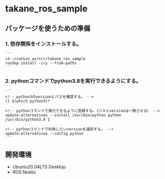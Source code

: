 # takane_ros_sample
## パッケージを使うための準備
### 1. 依存関係をインストールする。
    ```
    cd ~/catkin_ws/src/takane_ros_sample
    rosdep install -iry --from-paths .
    ```

### 2. pythonコマンドでpython3.8を実行できるようにする。
    ```
    <!-- python3のversionとパスを確認する。 -->
    ll $(which python3)*

    <!-- pythonコマンドで実行できるように登録する。（パスとversionは一致させる） -->
    update-alternatives --install /usr/bin/python python /usr/bin/python3.8 1

    <!-- pythonコマンドで利用したいversionを選択する。 -->
    update-alternatives --config python 
    ```

## 開発環境
* Ubuntu20.04LTS Desktop
* ROS Noetic